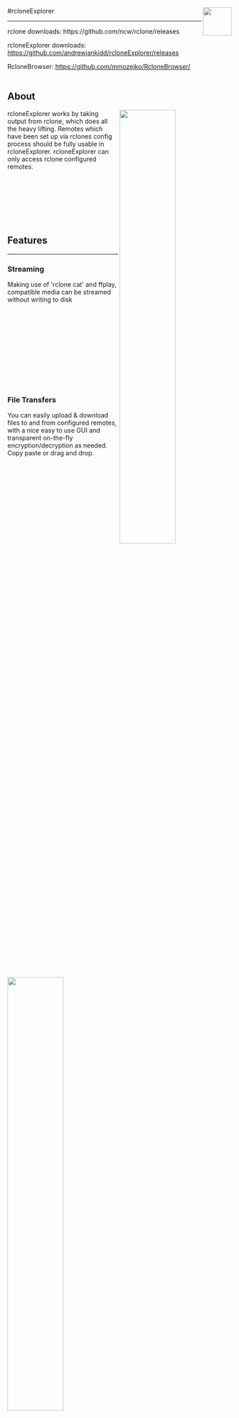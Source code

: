 #rcloneExplorer <img align="right" width="64px" src="http://i.imgur.com/T4We4ZK.png">
<hr>
rclone downloads: https://github.com/ncw/rclone/releases

rcloneExplorer downloads: https://github.com/andrewiankidd/rcloneExplorer/releases 

RcloneBrowser: https://github.com/mmozeiko/RcloneBrowser/
<br/><br/>

## About
<img align="right" width="50%" src="https://i.imgur.com/S0CbDCk.png">
rcloneExplorer works by taking output from rclone, which does all the heavy lifting. Remotes which have been set up via rclones config process should be fully usable in rcloneExplorer.
rcloneExplorer can only access rclone configured remotes.

<br/><br/>
<br/><br/>
<br/><br/>

## Features
<hr>

### Streaming
<img align="left" style="margin-right:20px;" width="50%" src="https://i.imgur.com/hHDITFd.png">
Making use of 'rclone cat' and ffplay, compatible media can be streamed without writing to disk

<br/><br/>
<br/><br/>
<br/><br/>
<br/><br/>
<br/><br/>

### File Transfers
<img align="left" width="50%" src="https://i.imgur.com/e1duFC2.png">
You can easily upload & download files to and from configured remotes, with a nice easy to use GUI and transparent on-the-fly encryption/decryption as needed. Copy paste or drag and drop.
